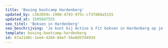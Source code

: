 ```yaml
---
title: 'Boxing bootcamp Hardenberg'
updated_by: c362059c-1988-4793-975c-cf3fd60a5155
updated_at: 1595947555
seo_titel: 'Boksen in Hardenberg'
seo_beschrijving: 'Je kunt bij Active & Fit boksen in Hardenberg op je eigen niveau. Zet je lichaam flink aan het werk door intensieve trainingen met veel variatie. Bij boksen train je lichaam en geest, met name uithoudingsvermogen, kracht, snelheid, lenigheid en mentale weerbaarheid.'
template: boxing-bootcamp-hardenberg
id: 67a2140c-1ee4-4284-84ef-5be8d5fd493d
---
```

